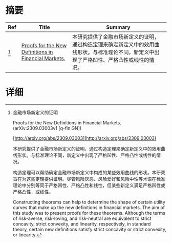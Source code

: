 # 摘要

| Ref | Title | Summary |
| --- | --- | --- |
| [^1] | [Proofs for the New Definitions in Financial Markets.](http://arxiv.org/abs/2309.03003) | 本研究提供了金融市场新定义的证明，通过构造定理来确定新定义中的效用曲线形状。与标准理论不同，新定义中出现了严格凹性、严格凸性或线性的情况。 |

# 详细

[^1]: 金融市场新定义的证明

    Proofs for the New Definitions in Financial Markets. (arXiv:2309.03003v1 [q-fin.GN])

    [http://arxiv.org/abs/2309.03003](http://arxiv.org/abs/2309.03003)

    本研究提供了金融市场新定义的证明，通过构造定理来确定新定义中的效用曲线形状。与标准理论不同，新定义中出现了严格凹性、严格凸性或线性的情况。

    

    构造定理可以帮助确定金融市场新定义中构成的某些效用曲线的形状。本研究旨在为这些定理提供证明。尽管风险厌恶、风险爱好和风险中性等术语在标准理论中分别等同于严格凹性、严格凸性和线性，但某些新定义满足严格凹性或严格凸性，或线性。

    Constructing theorems can help to determine the shape of certain utility curves that make up the new definitions in financial markets. The aim of this study was to present proofs for these theorems. Although the terms of risk-averse, risk-loving, and risk-neutral are equivalent to strict concavity, strict convexity, and linearity, respectively, in standard theory, certain new definitions satisfy strict concavity or strict convexity, or linearity.
    

